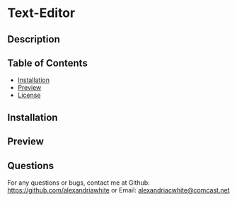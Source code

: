 # Text-Editor
## Description 

## Table of Contents
- [Installation](#installation)
- [Preview](#preview)
- [License](#license)

## Installation


## Preview


## Questions
For any questions or bugs, contact me at Github: https://github.com/alexandriawhite or Email: alexandriacwhite@comcast.net